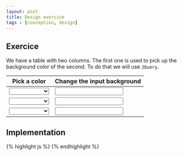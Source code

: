 ```yaml
---
layout: post
title: Design exercice
tags : [conception, design]
---
```


## Exercice

We have a table with two columns. The first one is used to pick up the background color of the second. 
To do that we will use `JQuery`.

<table class="table table-bordered table-striped">
	<thead>
		<tr>
			<th>Pick a color</th>
			<th>Change the input background</th>
		</tr>
	</thead>
	<tbody>
		<tr>
			<td>
				<select class="form-control">
				  <option></option>
				  <option>CadetBlue</option>
				  <option>DarkSlateBlue</option>
				  <option>Indigo</option>
				  <option>Lavender</option>
				  <option>LightSteelBlue</option>
				</select>
			</td>
			<td>
				<input type="text" class="form-control" />
			</td>
		</tr>
		<tr>
			<td>
				<select class="form-control">
				  <option></option>
				  <option>CadetBlue</option>
				  <option>DarkSlateBlue</option>
				  <option>Indigo</option>
				  <option>Lavender</option>
				  <option>LightSteelBlue</option>
				</select>
			</td>
			<td>
				<input type="text" class="form-control" />
			</td>
		</tr>
		<tr>
			<td>
				<select class="form-control">
				  <option></option>
				  <option>CadetBlue</option>
				  <option>DarkSlateBlue</option>
				  <option>Indigo</option>
				  <option>Lavender</option>
				  <option>LightSteelBlue</option>
				</select>
			</td>
			<td>
				<input type="text" class="form-control" />
			</td>
		</tr>
	</tbody>
</table>

## Implementation


<div class="row">
<div class="col-md-12">
{% highlight js  %}
<script>
// Run the code after document is loaded
$( document ).ready(function() {
	// Object handling communication between the differents elements. (see mediator design pattern) 
	var mediator = {
		targets : $('table td:nth-child(2) input'), // Elements of the second column
		setBackgroundColor : function(index, color){
			$(this.targets[index]).css("background-color", color);
		}
	};
	// Bind change event to the elements of the first column
	$('table tr td:nth-child(1) select').each(function(index){
		// Note that we pass the index value to the function called on the 'change' event
		$(this).bind('change', { index : index}, function(event){
			mediator.setBackgroundColor(event.data.index, $(this).val());
		});
	});
});	
</script>
{% endhighlight %}
</div>
<div class="col-md-4">
</div>
</div>


<script>
// Run the code after document is loaded
$( document ).ready(function() {
	// Object handling communication between the differents elements. (see mediator design pattern) 
	var mediator = {
		targets : $('table td:nth-child(2) input'), // Elements of the second column
		setBackgroundColor : function(index, color){
			$(this.targets[index]).css("background-color", color);
		}
	};
	// Bind change event to the elements of the first column
	$('table tr td:nth-child(1) select').each(function(index){
		// Note that we pass the index value to the function called on the 'change' event
		$(this).bind('change', { index : index}, function(event){
			mediator.setBackgroundColor(event.data.index, $(this).val());
		});
	});
});	
</script>